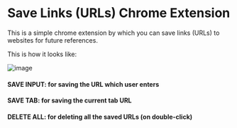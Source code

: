 # Save Links (URLs) Chrome Extension

This is a simple chrome extension by which you can save links (URLs) to websites for future references. 

This is how it looks like:

![image](https://github.com/JoelVStan/Save-Links-Chrome-Extension/assets/101164781/ee8ce8d9-8cff-4aaf-b0d1-db0f84372ac4)

#### SAVE INPUT: for saving the URL which user enters
#### SAVE TAB: for saving the current tab URL
#### DELETE ALL: for deleting all the saved URLs (on double-click)

